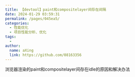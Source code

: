 ```yaml
---
title: 【devtool】paint和compositelayer间存在间隔
date: 2024-01-29 03:59:31
permalink: /pages/045ea5/
categories:
  - 性能优化
  - 项目性能分析、优化
tags:
  - 
author: 
  name: aXing
  link: https://github.com/08163356
---
```





浏览器渲染的paint和compositelayer间存在idle的原因和解决办法<!-- more -->

